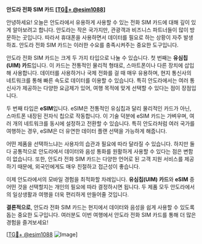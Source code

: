 **안도라 전화 SIM 카드 [[TG💪+ @esim1088](https://t.me/s/esim1088)]**

안녕하세요! 오늘은 안도라에서 유용하게 사용할 수 있는 전화 SIM 카드에 대해 깊이 있게 알아보려고 합니다. 안도라는 작은 국가지만, 관광객과 비즈니스 파트너들이 많이 방문하는 곳입니다. 따라서 휴대폰을 사용하면서 데이터를 필요로 하는 상황이 자주 발생하죠. 안도라 전화 SIM 카드는 이러한 수요를 충족시켜주는 중요한 도구입니다.

안도라 전화 SIM 카드는 크게 두 가지 타입으로 나눌 수 있습니다. 첫 번째는 **유심칩(UIM) 카드**입니다. 이 카드는 전통적인 물리적 형태로, 스마트폰이나 다른 장치에 삽입해 사용합니다. 데이터를 사용하거나 국제 전화를 걸 때 매우 유용하며, 현지 통신사의 네트워크를 통해 빠른 속도로 데이터를 이용할 수 있습니다. 특히 안도라에서는 여러 통신사가 제공하는 다양한 요금제가 있어, 여행 목적에 맞게 선택할 수 있다는 점이 장점입니다.

두 번째 타입은 **eSIM**입니다. eSIM은 전통적인 유심칩과 달리 물리적인 카드가 아닌, 스마트폰 내장된 전자식 칩으로 작동합니다. 이 기술 덕분에 eSIM 카드는 가벼우며, 여러 개의 네트워크를 동시에 설정하고 전환할 수 있습니다. 특히 안도라처럼 여러 국가를 여행하는 경우, eSIM은 더 유연한 데이터 플랜 선택을 가능하게 해줍니다.

어떤 제품을 선택하느냐는 사용자의 습관과 필요에 따라 달라질 수 있습니다. 하지만 둘 다 공통적으로 안도라에서 데이터와 음성 통화를 원활하게 사용할 수 있다는 점은 변함이 없습니다. 또한, 안도라 전화 SIM 카드는 다양한 언어로 된 고객 지원 서비스를 제공하기 때문에, 외국인에게도 매우 친절하고 접근성이 좋습니다.

이제 안도라에서의 모바일 경험을 최적화할 차례입니다. **유심칩(UIM) 카드**와 **eSIM** 중 어떤 것을 선택할지는 개인의 필요에 따라 결정하시면 됩니다. 두 제품 모두 안도라에서의 일상생활과 여행을 더욱 편리하게 만들어줄 것입니다.

**결론적으로**, 안도라 전화 SIM 카드는 현지에서 데이터와 음성을 쉽게 사용할 수 있도록 돕는 중요한 도구입니다. 여러분도 이번 여행에서 안도라 전화 SIM 카드를 통해 더 많은 경험을 즐겨보세요!

[[TG💪+ @esim1088](https://t.me/s/esim1088) ![Image](https://i.postimg.cc/Y0z9fWf4/image.png)]